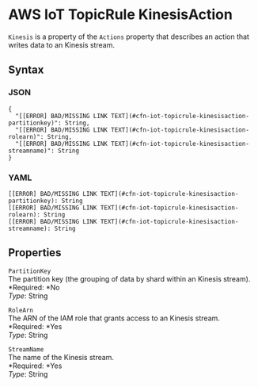 # AWS IoT TopicRule KinesisAction<a name="aws-properties-iot-topicrule-kinesisaction"></a>

`Kinesis` is a property of the `Actions` property that describes an action that writes data to an Kinesis stream\.

## Syntax<a name="w3ab2c21c14e1154b5"></a>

### JSON<a name="aws-properties-iot-topicrule-kinesisaction-syntax.json"></a>

```
{
  "[[ERROR] BAD/MISSING LINK TEXT](#cfn-iot-topicrule-kinesisaction-partitionkey)": String,
  "[[ERROR] BAD/MISSING LINK TEXT](#cfn-iot-topicrule-kinesisaction-rolearn)": String,
  "[[ERROR] BAD/MISSING LINK TEXT](#cfn-iot-topicrule-kinesisaction-streamname)": String
}
```

### YAML<a name="aws-properties-iot-topicrule-kinesisaction-syntax.yaml"></a>

```
[[ERROR] BAD/MISSING LINK TEXT](#cfn-iot-topicrule-kinesisaction-partitionkey): String
[[ERROR] BAD/MISSING LINK TEXT](#cfn-iot-topicrule-kinesisaction-rolearn): String
[[ERROR] BAD/MISSING LINK TEXT](#cfn-iot-topicrule-kinesisaction-streamname): String
```

## Properties<a name="w3ab2c21c14e1154b7"></a>

`PartitionKey`  
The partition key \(the grouping of data by shard within an Kinesis stream\)\.  
*Required: *No  
*Type*: String

`RoleArn`  
The ARN of the IAM role that grants access to an Kinesis stream\.  
*Required: *Yes  
*Type*: String

`StreamName`  
The name of the Kinesis stream\.  
*Required: *Yes  
*Type*: String